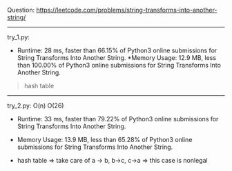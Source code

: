 Question: https://leetcode.com/problems/string-transforms-into-another-string/

---

try_1.py:
* Runtime: 28 ms, faster than 66.15% of Python3 online submissions for String Transforms Into Another String.
*Memory Usage: 12.9 MB, less than 100.00% of Python3 online submissions for String Transforms Into Another String.

> hash table

---

try_2.py: O(n) O(26)

* Runtime: 33 ms, faster than 79.22% of Python3 online submissions for String Transforms Into Another String.
* Memory Usage: 13.9 MB, less than 65.28% of Python3 online submissions for String Transforms Into Another String.

* hash table => take care of a -> b, b->c, c->a => this case is nonlegal
